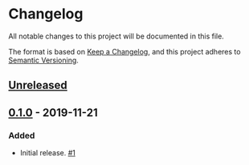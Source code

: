 # Changelog

All notable changes to this project will be documented in this file.

The format is based on
[Keep a Changelog](https://keepachangelog.com/en/1.0.0/),
and this project adheres to
[Semantic Versioning](https://semver.org/spec/v2.0.0.html).

## [Unreleased]

## [0.1.0] - 2019-11-21

### Added

- Initial release. [#1]

[Unreleased]: https://github.com/terraform-google-modules/terraform-google-bootstrap/compare/v0.1.0...HEAD
[0.1.0]: https://github.com/terraform-google-modules/terraform-google-bootstrap/releases/tag/v0.1.0
[#1]: https://github.com/terraform-google-modules/terraform-google-bootstrap/pull/1
